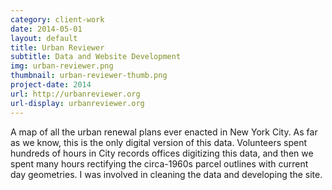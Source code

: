 ```yaml
---
category: client-work
date: 2014-05-01
layout: default
title: Urban Reviewer
subtitle: Data and Website Development
img: urban-reviewer.png
thumbnail: urban-reviewer-thumb.png
project-date: 2014
url: http://urbanreviewer.org
url-display: urbanreviewer.org
---
```


A map of all the urban renewal plans ever enacted in New York City. As far as we know, this is the only digital version of this data. Volunteers spent hundreds of hours in City records offices digitizing this data, and then we spent many hours rectifying the circa-1960s parcel outlines with current day geometries. I was involved in cleaning the data and developing the site.
